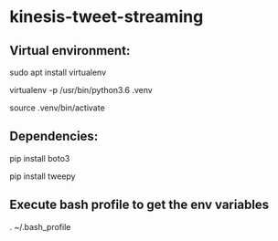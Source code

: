 # kinesis-tweet-streaming

Virtual environment:
-------------------------------------
sudo apt install virtualenv

virtualenv -p /usr/bin/python3.6 .venv

source .venv/bin/activate

Dependencies:
-----------------------------------
pip install boto3

pip install tweepy

Execute bash profile to get the env variables
------------------------------------------------
.    ~/.bash_profile

